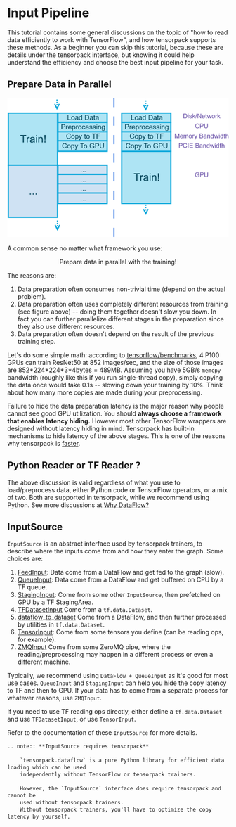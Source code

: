 
# Input Pipeline

This tutorial contains some general discussions on the topic of
"how to read data efficiently to work with TensorFlow",
and how tensorpack supports these methods.
As a beginner you can skip this tutorial, because these are details under the tensorpack interface,
but knowing it could help understand the efficiency and choose the best input pipeline for your task.

## Prepare Data in Parallel

![prefetch](./input-source.png)

A common sense no matter what framework you use:
<center>
Prepare data in parallel with the training!
</center>

The reasons are:
1. Data preparation often consumes non-trivial time (depend on the actual problem).
2. Data preparation often uses completely different resources from training (see figure above) --
	doing them together doesn't slow you down. In fact you can further parallelize different stages in
	the preparation since they also use different resources.
3. Data preparation often doesn't depend on the result of the previous training step.

Let's do some simple math: according to [tensorflow/benchmarks](https://www.tensorflow.org/performance/benchmarks),
4 P100 GPUs can train ResNet50 at 852 images/sec, and the size of those images are 852\*224\*224\*3\*4bytes = 489MB.
Assuming you have 5GB/s `memcpy` bandwidth (roughly like this if you run single-thread copy), simply copying the data once would take 0.1s -- slowing
down your training by 10%. Think about how many more copies are made during your preprocessing.

Failure to hide the data preparation latency is the major reason why people
cannot see good GPU utilization. You should __always choose a framework that enables latency hiding.__
However most other TensorFlow wrappers are designed without latency hiding in mind.
Tensorpack has built-in mechanisms to hide latency of the above stages.
This is one of the reasons why tensorpack is [faster](https://github.com/tensorpack/benchmarks).

## Python Reader or TF Reader ?

The above discussion is valid regardless of what you use to load/preprocess data,
either Python code or TensorFlow operators, or a mix of two.
Both are supported in tensorpack, while we recommend using Python.
See more discussions at [Why DataFlow?](/tutorial/philosophy/dataflow.html)

## InputSource

`InputSource` is an abstract interface used by tensorpack trainers, to describe where the inputs come from and how they enter the graph.
Some choices are:

1. [FeedInput](../../modules/input_source.html#tensorpack.input_source.FeedInput):
	Data come from a DataFlow and get fed to the graph (slow).
2. [QueueInput](../../modules/input_source.html#tensorpack.input_source.QueueInput):
    Data come from a DataFlow and get buffered on CPU by a TF queue.
3. [StagingInput](../../modules/input_source.html#tensorpack.input_source.StagingInput):
	Come from some other `InputSource`, then prefetched on GPU by a TF StagingArea.
4. [TFDatasetInput](../../modules/input_source.html#tensorpack.input_source.TFDatasetInput)
	Come from a `tf.data.Dataset`.
5. [dataflow_to_dataset](../../modules/input_source.html#tensorpack.input_source.TFDatasetInput.dataflow_to_dataset)
	Come from a DataFlow, and then further processed by utilities in `tf.data.Dataset`.
6. [TensorInput](../../modules/input_source.html#tensorpack.input_source.TensorInput):
	Come from some tensors you define (can be reading ops, for example).
7. [ZMQInput](../../modules/input_source.html#tensorpack.input_source.ZMQInput)
	Come from some ZeroMQ pipe, where the reading/preprocessing may happen in a different process or even a different machine.

Typically, we recommend using `DataFlow + QueueInput` as it's good for most use cases.
`QueueInput` and `StagingInput` can help you hide the copy latency to TF and then to GPU.
If your data has to come from a separate process for whatever reasons, use `ZMQInput`.

If you need to use TF reading ops directly, either define a `tf.data.Dataset`
and use `TFDatasetInput`, or use `TensorInput`.

Refer to the documentation of these `InputSource` for more details.

```eval_rst
.. note:: **InputSource requires tensorpack**

    `tensorpack.dataflow` is a pure Python library for efficient data loading which can be used
    independently without TensorFlow or tensorpack trainers.
    
    However, the `InputSource` interface does require tensorpack and cannot be
    used without tensorpack trainers.
    Without tensorpack trainers, you'll have to optimize the copy latency by yourself.
```
